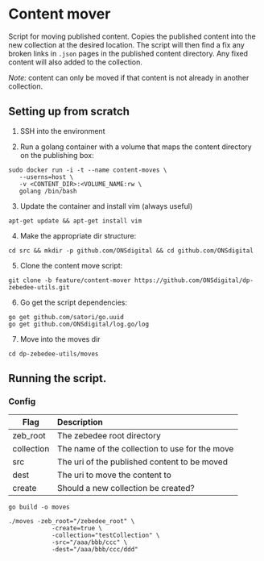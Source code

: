 # Content mover

Script for moving published content. Copies the published content into the new collection at the desired location. 
The script will then find a fix any broken links in `.json` pages in the published content directory. Any fixed content
 will also added to the collection.
 
 _Note:_ content can only be moved if that content is not already in another collection. 

## Setting up from scratch

1. SSH into the environment

2. Run a golang container with a volume that maps the content directory on the publishing box:
```
sudo docker run -i -t --name content-moves \
   --userns=host \
   -v <CONTENT_DIR>:<VOLUME_NAME:rw \
   golang /bin/bash
```

3. Update the container and install vim (always useful)
```
apt-get update && apt-get install vim
```

4. Make the appropriate dir structure:
```
cd src && mkdir -p github.com/ONSdigital && cd github.com/ONSdigital
```

5. Clone the content move script:
```
git clone -b feature/content-mover https://github.com/ONSdigital/dp-zebedee-utils.git
```

6. Go get the script dependencies:
```
go get github.com/satori/go.uuid
go get github.com/ONSdigital/log.go/log
```

7. Move into the moves dir
```
cd dp-zebedee-utils/moves
```

## Running the script.

### Config

| Flag       | Description                                    |
|------------|:-----------------------------------------------|
| zeb_root   | The zebedee root directory                     |
| collection | The name of the collection to use for the move |
| src        | The uri of the published content to be moved   |
| dest       | The uri to move the content to                 |
| create     | Should a new collection be created?            |


```
go build -o moves

./moves -zeb_root="/zebedee_root" \
            -create=true \
            -collection="testCollection" \
            -src="/aaa/bbb/ccc" \
            -dest="/aaa/bbb/ccc/ddd"
```
